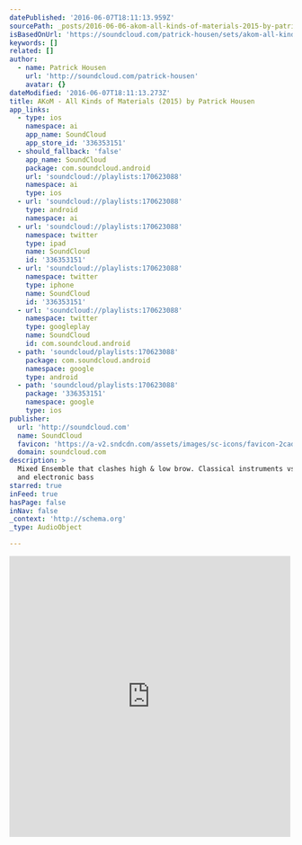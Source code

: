 ```yaml
---
datePublished: '2016-06-07T18:11:13.959Z'
sourcePath: _posts/2016-06-06-akom-all-kinds-of-materials-2015-by-patrick-housen.md
isBasedOnUrl: 'https://soundcloud.com/patrick-housen/sets/akom-all-kinds-of-materials-2015'
keywords: []
related: []
author:
  - name: Patrick Housen
    url: 'http://soundcloud.com/patrick-housen'
    avatar: {}
dateModified: '2016-06-07T18:11:13.273Z'
title: AKoM - All Kinds of Materials (2015) by Patrick Housen
app_links:
  - type: ios
    namespace: ai
    app_name: SoundCloud
    app_store_id: '336353151'
  - should_fallback: 'false'
    app_name: SoundCloud
    package: com.soundcloud.android
    url: 'soundcloud://playlists:170623088'
    namespace: ai
    type: ios
  - url: 'soundcloud://playlists:170623088'
    type: android
    namespace: ai
  - url: 'soundcloud://playlists:170623088'
    namespace: twitter
    type: ipad
    name: SoundCloud
    id: '336353151'
  - url: 'soundcloud://playlists:170623088'
    namespace: twitter
    type: iphone
    name: SoundCloud
    id: '336353151'
  - url: 'soundcloud://playlists:170623088'
    namespace: twitter
    type: googleplay
    name: SoundCloud
    id: com.soundcloud.android
  - path: 'soundcloud/playlists:170623088'
    package: com.soundcloud.android
    namespace: google
    type: android
  - path: 'soundcloud/playlists:170623088'
    package: '336353151'
    namespace: google
    type: ios
publisher:
  url: 'http://soundcloud.com'
  name: SoundCloud
  favicon: 'https://a-v2.sndcdn.com/assets/images/sc-icons/favicon-2cadd14b.ico'
  domain: soundcloud.com
description: >
  Mixed Ensemble that clashes high & low brow. Classical instruments vs drums
  and electronic bass
starred: true
inFeed: true
hasPage: false
inNav: false
_context: 'http://schema.org'
_type: AudioObject

---
```

<iframe src="https://cdn.embedly.com/widgets/media.html?src=https%3A%2F%2Fw.soundcloud.com%2Fplayer%2F%3Fvisual%3Dtrue%26url%3Dhttp%253A%252F%252Fapi.soundcloud.com%252Fplaylists%252F170623088%26show_artwork%3Dtrue&amp;url=https%3A%2F%2Fsoundcloud.com%2Fpatrick-housen%2Fsets%2Fakom-all-kinds-of-materials-2015&amp;image=http%3A%2F%2Fi1.sndcdn.com%2Fartworks-000137895142-1i10tf-t500x500.jpg&amp;key=b7d04c9b404c499eba89ee7072e1c4f7&amp;type=text%2Fhtml&amp;schema=soundcloud" width="500" height="500" scrolling="no" frameborder="0" allowfullscreen="" style=""></iframe>